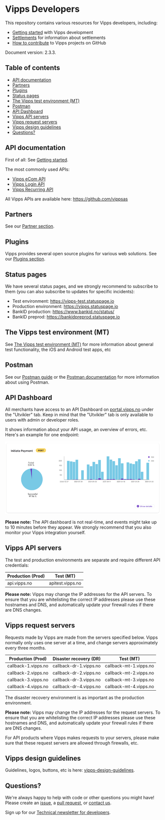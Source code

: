 # Vipps Developers

This repository contains various resources for Vipps developers, including:

* [Getting started](vipps-getting-started.md) with Vipps development
* [Settlements](https://github.com/vippsas/vipps-developers/tree/master/settlements)
  for information about settlements
* [How to contribute](contribute.md) to Vipps projects on GitHub

Document version: 2.3.3.

## Table of contents

- [API documentation](#api-documentation)
- [Partners](#partners)
- [Plugins](#plugins)
- [Status pages](#status-pages)
- [The Vipps test environment (MT)](#the-vipps-test-environment-mt)
- [Postman](#postman)
- [API Dashboard](#api-dashboard)
- [Vipps API servers](#vipps-api-servers)
- [Vipps request servers](#vipps-request-servers)
- [Vipps design guidelines](#vipps-design-guidelines)
- [Questions?](#questions)

## API documentation

First of all: See [Getting started](vipps-getting-started.md).

The most commonly used APIs:
* [Vipps eCom API](https://github.com/vippsas/vipps-ecom-api)
* [Vipps Login API](https://github.com/vippsas/vipps-login-api)
* [Vipps Recurring API](https://github.com/vippsas/vipps-recurring-api)

All Vipps APIs are available here: https://github.com/vippsas

## Partners

See our [Partner section](partners/).

## Plugins

Vipps provides several open source plugins for various web solutions.
See our [Plugins section](https://github.com/vippsas/vipps-plugins).

## Status pages

We have several status pages, and we strongly recommend to subscribe to them
(you can also subscribe to updates for specific incidents):

* Test environment: https://vipps-test.statuspage.io
* Production environment: https://vipps.statuspage.io
* BankID production: https://www.bankid.no/status/
* BankID preprod: https://bankidpreprod.statuspage.io

## The Vipps test environment (MT)

See
[The Vipps test environment (MT)](https://github.com/vippsas/vipps-developers/blob/master/vipps-test-environment.md)
for more information about general test functionality,
the iOS and Android test apps, etc

## Postman

See our
[Postman guide](https://github.com/vippsas/vipps-developers/blob/master/postman-guide.md)
or the
[Postman documentation](https://www.getpostman.com/docs/)
for more information about using Postman.

## API Dashboard

All merchants have access to an API Dashboard on
[portal.vipps.no](https://portal.vipps.no) under the "Utvikler" tab. Keep in mind that the "Utvikler" tab is only available to users with admin or developer roles.

It shows information about your API usage, an overview of errors, etc.
Here's an example for one endpoint:

![API Dashboaard](newsletters/images/2021-02-api-dashboard-initiate-payment.png)

**Please note:** The API dashboard is not real-time, and events might take up to 10 minutes before they appear.
We strongly recommend that you also monitor your Vipps integration yourself.

## Vipps API servers

The test and production environments are separate and require different API credentials:

| Production (Prod)   | Test (MT)              |
| ------------------- | ---------------------- |
| api.vipps.no        | apitest.vipps.no       |

**Please note:** Vipps may change the IP addresses for the API servers. To ensure
that you are whitelisting the correct IP addresses please use these hostnames
and DNS, and automatically update your firewall rules if there are DNS changes.

## Vipps request servers

Requests made by Vipps are made from the servers specified below.
Vipps normally only uses one server at a time, and change servers approximately
every three months.

| Production (Prod)   | Disaster recovery (DR) | Test (MT)              |
| ------------------- | ---------------------- | ---------------------- |
| callback-1.vipps.no | callback-dr-1.vipps.no | callback-mt-1.vipps.no |
| callback-2.vipps.no | callback-dr-2.vipps.no | callback-mt-2.vipps.no |
| callback-3.vipps.no | callback-dr-3.vipps.no | callback-mt-3.vipps.no |
| callback-4.vipps.no | callback-dr-4.vipps.no | callback-mt-4.vipps.no |

The disaster recovery environment is as important as the production environment.

**Please note:** Vipps may change the IP addresses for the request servers. To ensure
that you are whitelisting the correct IP addresses please use these hostnames
and DNS, and automatically update your firewall rules if there are DNS changes.

For API products where Vipps makes requests to your servers, please make sure
that these request servers are allowed through firewalls, etc.

## Vipps design guidelines

Guidelines, logos, buttons, etc is here:
[vipps-design-guidelines](https://github.com/vippsas/vipps-design-guidelines).

## Questions?

We're always happy to help with code or other questions you might have!
Please create an [issue](https://github.com/vippsas/vipps-developers/issues),
a [pull request](https://github.com/vippsas/vipps-developers/pulls),
or [contact us](https://github.com/vippsas/vipps-developers/blob/master/contact.md).

Sign up for our [Technical newsletter for developers](https://github.com/vippsas/vipps-developers/tree/master/newsletters).
